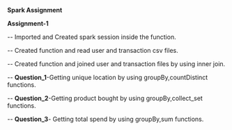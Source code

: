 **Spark Assignment**

**Assignment-1**

-- Imported and Created spark session inside the function.

-- Created function and read user and transaction csv files.

-- Created function and joined user and transaction files by using inner join.

-- **Question_1**-Getting unique location  by using groupBy,countDistinct functions.

-- **Question_2**-Getting product bought by using  groupBy,collect_set functions.

-- **Question_3**- Getting total spend by using groupBy,sum functions.
